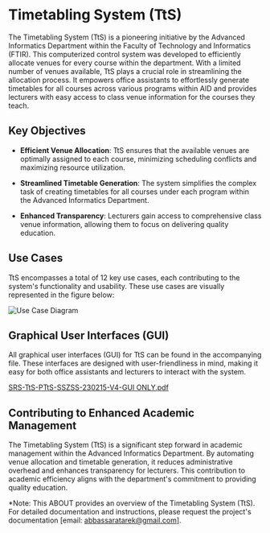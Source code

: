 # Timetabling System (TtS)

The Timetabling System (TtS) is a pioneering initiative by the Advanced Informatics Department within the Faculty of Technology and Informatics (FTIR). This computerized control system was developed to efficiently allocate venues for every course within the department. With a limited number of venues available, TtS plays a crucial role in streamlining the allocation process. It empowers office assistants to effortlessly generate timetables for all courses across various programs within AID and provides lecturers with easy access to class venue information for the courses they teach.

## Key Objectives

- **Efficient Venue Allocation**: TtS ensures that the available venues are optimally assigned to each course, minimizing scheduling conflicts and maximizing resource utilization.

- **Streamlined Timetable Generation**: The system simplifies the complex task of creating timetables for all courses under each program within the Advanced Informatics Department.

- **Enhanced Transparency**: Lecturers gain access to comprehensive class venue information, allowing them to focus on delivering quality education.

## Use Cases

TtS encompasses a total of 12 key use cases, each contributing to the system's functionality and usability. These use cases are visually represented in the figure below:

![Use Case Diagram](https://github.com/saratarekabbas/TimeTablingSystem/assets/52585045/086b4e39-7428-4ae0-8d96-075a6c54604f)


## Graphical User Interfaces (GUI)

All graphical user interfaces (GUI) for TtS can be found in the accompanying file. These interfaces are designed with user-friendliness in mind, making it easy for both office assistants and lecturers to interact with the system.

[SRS-TtS-PTtS-SSZSS-230215-V4-GUI ONLY.pdf](https://github.com/saratarekabbas/TimeTablingSystem/files/12641762/SRS-TtS-PTtS-SSZSS-230215-V4-GUI.ONLY.pdf)



## Contributing to Enhanced Academic Management

The Timetabling System (TtS) is a significant step forward in academic management within the Advanced Informatics Department. By automating venue allocation and timetable generation, it reduces administrative overhead and enhances transparency for lecturers. This contribution to academic efficiency aligns with the department's commitment to providing quality education.

*Note: This ABOUT provides an overview of the Timetabling System (TtS). For detailed documentation and instructions, please request the project's documentation [email: abbassaratarek@gmail.com].
